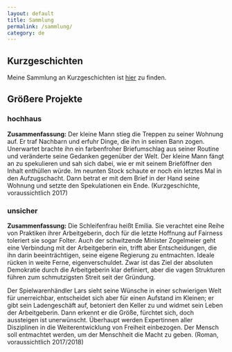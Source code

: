 ```yaml
---
layout: default
title: Sammlung
permalink: /sammlung/
category: de
---
```


<h2>Kurzgeschichten</h2>

<p>Meine Sammlung an Kurzgeschichten ist <a href="https://gitlab.com/janucember/creative-writing/tree/master/deutsch">hier</a> zu finden.</p>

<h2>Größere Projekte</h2>

<h3>hochhaus</h3>


<p><strong>Zusammenfassung:</strong> Der kleine Mann stieg die Treppen zu seiner Wohnung auf. Er traf Nachbarn und erfuhr Dinge, die ihn in seinen Bann zogen. Unerwartet brachte ihn ein farbenfroher Briefumschlag aus seiner Routine und veränderte seine Gedanken gegenüber der Welt. Der kleine Mann fängt an zu spekulieren und sah sich dabei, wie er mit seinem Brieföffner den Inhalt enthüllen würde. Im neunten Stock schaute er noch ein letztes Mal in den Aufzugschacht. Dann betrat er mit dem Brief in der Hand seine Wohnung und setzte den Spekulationen ein Ende. (Kurzgeschichte, voraussichtlich 2017)</p>


<h3>unsicher</h3>

<p><strong>Zusammenfassung:</strong> Die Schleifenfrau heißt Emilia. Sie verachtet eine Reihe von Praktiken ihrer Arbeitgeberin, doch für die letzte Hoffnung auf Fairness toleriert sie sogar Folter. Auch der schwitzende Minister Zogelmeier geht eine Verbindung mit der Arbeitgeberin ein, trifft aber Entscheidungen, die ihn darin beeinträchtigen, seine eigene Regierung zu entmachten. Ideale rücken in weite Ferne, eigenverschuldet. Zwar ist das Ziel der absoluten Demokratie durch die Arbeitgeberin klar definiert, aber die vagen Strukturen führen zum schmutzigsten Streit seit der Gründung.</p>
<p>Der Spielwarenhändler Lars sieht seine Wünsche in einer schwierigen Welt für unerreichbar, entscheidet sich aber für einen Aufstand im Kleinen; er gibt sein Ladengeschäft auf, betoniert den Keller zu und widmet sein Leben der Arbeitgeberin. Dann erkennt er die Größe, fürchtet sich, doch aussteigen ist unerwünscht. Überhaupt werden Expertinnen aller Disziplinen in die Weiterentwicklung von Freiheit einbezogen. Der Mensch soll entmachtet werden, um der Menschheit die Macht zu geben. (Roman, voraussichtlich 2017/2018)</p>

